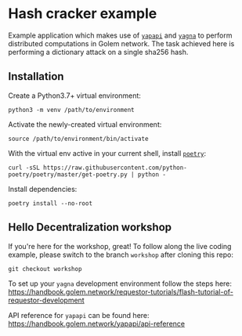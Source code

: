 # Hash cracker example

Example application which makes use of [`yapapi`](https://github.com/golemfactory/yapapi) and [`yagna`](https://github.com/golemfactory/yagna) to perform distributed computations in Golem network.
The task achieved here is performing a dictionary attack on a single sha256 hash.

## Installation
Create a Python3.7+ virtual environment:
```
python3 -m venv /path/to/environment
```

Activate the newly-created virtual environment:
```
source /path/to/environment/bin/activate
```

With the virtual env active in your current shell, install [`poetry`](https://python-poetry.org/):
```
curl -sSL https://raw.githubusercontent.com/python-poetry/poetry/master/get-poetry.py | python -
```

Install dependencies:
```
poetry install --no-root
```

## Hello Decentralization workshop

If you're here for the workshop, great! To follow along the live coding example, please switch to the branch `workshop` after cloning this repo:
```
git checkout workshop
```

To set up your `yagna` development environment follow the steps here: https://handbook.golem.network/requestor-tutorials/flash-tutorial-of-requestor-development

API reference for `yapapi` can be found here: https://handbook.golem.network/yapapi/api-reference
